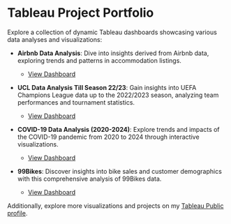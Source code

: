 # Tableau Project Portfolio

Explore a collection of dynamic Tableau dashboards showcasing various data analyses and visualizations:

- **Airbnb Data Analysis**: Dive into insights derived from Airbnb data, exploring trends and patterns in accommodation listings.
  - [View Dashboard](https://public.tableau.com/views/airbnbDataAnalysys/Dashboard?:language=en-GB&:sid=&:display_count=n&:origin=viz_share_link)

- **UCL Data Analysis Till Season 22/23**: Gain insights into UEFA Champions League data up to the 2022/2023 season, analyzing team performances and tournament statistics.
  - [View Dashboard](https://public.tableau.com/views/UCLDataAnalysisTillSeason2223/Dashboard?:language=en-GB&:sid=&:display_count=n&:origin=viz_share_link)

- **COVID-19 Data Analysis (2020-2024)**: Explore trends and impacts of the COVID-19 pandemic from 2020 to 2024 through interactive visualizations.
  - [View Dashboard](https://public.tableau.com/views/Covide19Data2020-2024/Covid19Dashboard2020-2024?:language=en-GB&:sid=&:display_count=n&:origin=viz_share_link)

- **99Bikes**: Discover insights into bike sales and customer demographics with this comprehensive analysis of 99Bikes data.
  - [View Dashboard](https://public.tableau.com/views/99Bikes/Dashboard1?:language=en-US&:sid=&:display_count=n&:origin=viz_share_link)

Additionally, explore more visualizations and projects on my [Tableau Public profile](https://public.tableau.com/app/profile/ans.khurshid7810/vizzes).
